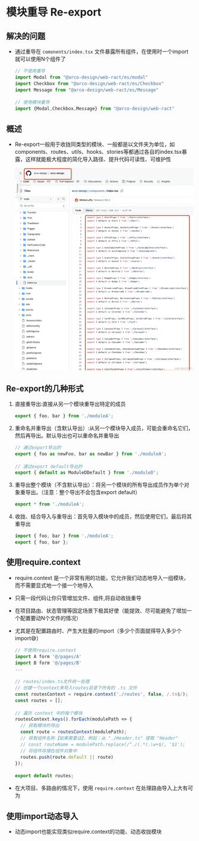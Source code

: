 # 模块重导 Re-export

## 解决的问题

+ 通过重导在 `comonents/index.tsx` 文件暴露所有组件，在使用时一个import就可以使用N个组件了

  ```js
  // 不使用重导
  import Modal from "@arco-design/web-ract/es/modal"
  import Checkbox from "@arco-design/web-ract/es/Checkbox"
  import Message from "@arco-design/web-ract/es/Message"

  // 使用模块重导
  import {Modal,Checkbox,Message} from "@arco-design/web-ract"
  ```

## 概述

+ Re-export一般用于收拢同类型的模块、一般都是以文件夹为单位，如components、routes、utils、hooks、stories等都通过各自的index.tsx暴露，这样就能极大程度的简化导入路径、提升代码可读性、可维护性

  ![模块重导](images/模块重导.png)

## Re-export的几种形式

1. 直接重导出:直接从另一个模块重导出特定的成员

    ```js
    export { foo, bar } from './moduleA';
    ```

2. 重命名并重导出（含默认导出）:从另一个模块导入成员，可能会重命名它们，然后再导出。默认导出也可以重命名并重导出

    ```js
    // 通过export导出的
    export { foo as newFoo, bar as newBar } from './moduleA';

    // 通过export default导出的
    export { default as ModuleDDefault } from './moduleD';
    ```

3. 重导出整个模块（不含默认导出）：将另一个模块的所有导出成员作为单个对象重导出。（注意：整个导出不会包含export default）

    ```js
    export * from './moduleA';
    ```


4. 收拢、结合导入与重导出：首先导入模块中的成员，然后使用它们，最后将其重导出

    ```js
    import { foo, bar } from './moduleA';
    export { foo, bar };
    ```

## 使用require.context

+ require.context 是一个非常有用的功能，它允许我们动态地导入一组模块，而不需要显式地一个接一个地导入

+ 只需一段代码让你只管增加文件、组件,将自动收拢重导

+ 在项目路由、状态管理等固定场景下极其好使（能提效、尽可能避免了增加一个配置要动N个文件的情况）

+ 尤其是在配置路由时、产生大批量的import（多少个页面就得导入多少个import😅）

  ```js
  // 不使用require.context
  import A form '@/pages/A'
  import B form '@/pages/B'
  ...

  // routes/index.ts文件统一处理
  // 创建一个context来导入routes目录下所有的 .ts 文件
  const routesContext = require.context('./routes', false, /.ts$/);
  const routes = [];

  // 遍历 context 中的每个模块
  routesContext.keys().forEach(modulePath => {
    // 获取模块的导出
    const route = routesContext(modulePath);
    // 获取组件名称【如果需要话】，例如：从 "./Header.ts" 提取 "Header"
    // const routeName = modulePath.replace(/^./(.*).\w+$/, '$1');
    // 将组件存储在组件对象中
    routes.push(route.default || route)
  });

  export default routes;
  ```

+ 在大项目、多路由的情况下，使用 `require.context` 在处理路由导入上大有可为

## 使用import动态导入

+ 动态import也能实现类似require.context的功能、动态收拢模块


